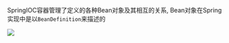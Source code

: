 

SpringIOC容器管理了定义的各种Bean对象及其相互的关系, Bean对象在Spring实现中是以`BeanDefinition`来描述的





![](https://youpaiyun.zongqilive.cn/image/20201130153627.png)

